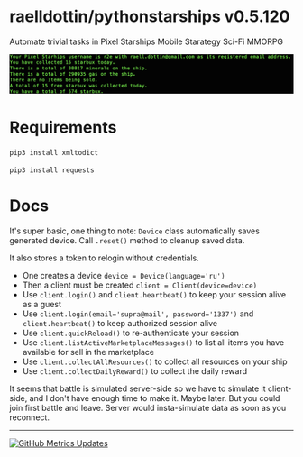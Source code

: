 <!---
This file is auto-generate by a github hook please modify readme.template if you don't want to loose your work
-->

# raelldottin/pythonstarships v0.5.120

Automate trivial tasks in Pixel Starships Mobile Starategy Sci-Fi MMORPG

[![ v0.5.120 ](https://github.com/raelldottin/pythonstarships/blob/main/pixelbot.png)](https://github.com/raelldottin/pythonstarships/blob/main/pixelbot.png)

# Requirements

`pip3 install xmltodict`

`pip3 install requests`

# Docs

It's super basic, one thing to note: `Device` class automatically saves generated device. Call `.reset()` method to cleanup saved data.

It also stores a token to relogin without credentials.

- One creates a device `device = Device(language='ru')`
- Then a client must be created `client = Client(device=device)`
- Use `client.login()` and `client.heartbeat()` to keep your session alive as a guest
- Use `client.login(email='supra@mail', password='1337')` and `client.heartbeat()` to keep authorized session alive
- Use `client.quickReload()` to re-authenticate your session
- Use `client.listActiveMarketplaceMessages()` to list all items you have available for sell in the marketplace
- Use `client.collectAllResources()` to collect all resources on your ship
- Use `client.collectDailyReward()` to collect the daily reward

It seems that battle is simulated server-side so we have to simulate it client-side, and I don't have enough time to make it. Maybe later.
But you could join first battle and leave. Server would insta-simulate data as soon as you reconnect.

---

[![GitHub Metrics Updates](https://github.com/raelldottin/pythonstarships/actions/workflows/daily-run.yml/badge.svg)](https://github.com/raelldottin/pythonstarships/actions/workflows/dail-run.yml)
